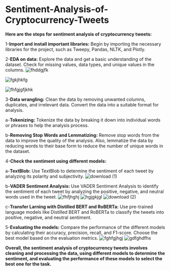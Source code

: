 # Sentiment-Analysis-of-Cryptocurrency-Tweets

**Here are the steps for sentiment analysis of cryptocurrency tweets:**

1-**Import and install important libraries:**
Begin by importing the necessary libraries for the project, such as Tweepy, Pandas, NLTK, and Plotly.

2-**EDA on data:**
Explore the data and get a basic understanding of the dataset. Check for missing values, data types, and unique values in the columns.
![fhddgjfk](https://user-images.githubusercontent.com/121633990/231948107-5e985f29-8718-41c4-8910-d95b2e32d591.PNG)


![fgkjhkfg](https://user-images.githubusercontent.com/121633990/231947385-7a0b6fb3-a344-4acc-a213-157b16fd531a.PNG)

![fhfgjgfjkhk](https://user-images.githubusercontent.com/121633990/231947461-8fcd6714-5386-489b-9ab6-ec270d3afaf3.PNG)


3-**Data wrangling:**
Clean the data by removing unwanted columns, duplicates, and irrelevant data. Convert the data into a suitable format for analysis.

  a-**Tokenizing:** Tokenize the data by breaking it down into individual words or phrases to help the analysis process.

  b-**Removing Stop Words and Lemmatizing:**
      Remove stop words from the data to improve the quality of the analysis. Also, lemmatize the data by reducing words to their base form
      to reduce the number of unique words in the dataset.

4-**Check the sentiment using different models:**

a-**TextBlob:** Use TextBlob to determine the sentiment of each tweet by analyzing its polarity and subjectivity.
![download (1)](https://user-images.githubusercontent.com/121633990/231947517-71acd7ad-ab7d-4abf-a399-eddf82603dde.png)

b-**VADER Sentiment Analysis:**
  Use VADER Sentiment Analysis to identify the sentiment of each tweet by analyzing the positive, negative, and neutral words used in the tweet.
  ![fhfjhghj](https://user-images.githubusercontent.com/121633990/231947601-8466bcce-7fab-4d05-a1a6-2ac96c41d438.PNG)
   ![hgjgkjgl](https://user-images.githubusercontent.com/121633990/231947691-32fa545b-d9cd-487e-891a-56810c3e2cc7.PNG)
  ![download (2)](https://user-images.githubusercontent.com/121633990/231947727-bd90f534-7fe3-4ffd-908a-3897c7ee083b.png)

c-**Transfer Larning with Distilled BERT and RoBERTa:**
  Use pre-trained language models like Distilled BERT and RoBERTa to classify the tweets into positive, negative, and neutral sentiment.

5-**Evaluating the models:** Compare the performance of the different models by calculating their accuracy, precision, recall, and F1-score. 
  Choose the best model based on the evaluation metrics.
 ![fghfgjhgj](https://user-images.githubusercontent.com/121633990/231947879-8b5ea868-8fae-4242-90e2-cc6b1dc1df9f.PNG)
 ![gdfghdfhs](https://user-images.githubusercontent.com/121633990/231947956-29bf23ca-f81b-4a9e-a47e-a13949168cf7.PNG)


**Overall, the sentiment analysis of cryptocurrency tweets involves cleaning and processing the data, using different models to
determine the sentiment, and evaluating the performance of these models to select the best one for the task.**
